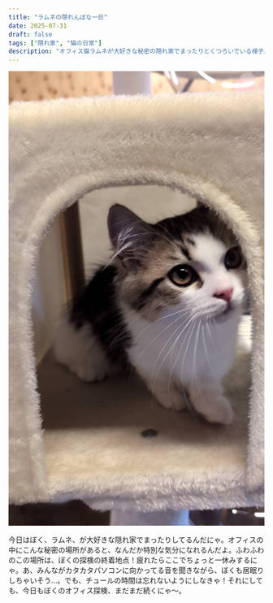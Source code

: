 ```yaml
---
title: "ラムネの隠れんぼな一日"
date: 2025-07-31
draft: false
tags: ["隠れ家", "猫の日常"]
description: "オフィス猫ラムネが大好きな秘密の隠れ家でまったりとくつろいでいる様子。ふわふわの場所での探検の終着地点でのリラックスタイム。"
---
```


![オフィス猫ラムネが大好きな秘密の隠れ家でまったりとくつろいでいる様子、ふわふわの場所での探検の終着地点でのリラックスタイム](/images/cat-2025-07-31T03-45-51.jpg)

今日はぼく、ラムネ、が大好きな隠れ家でまったりしてるんだにゃ。オフィスの中にこんな秘密の場所があると、なんだか特別な気分になれるんだよ。ふわふわのこの場所は、ぼくの探検の終着地点！疲れたらここでちょっと一休みするにゃ。あ、みんながカタカタパソコンに向かってる音を聞きながら、ぼくも居眠りしちゃいそう…。でも、チュールの時間は忘れないようにしなきゃ！それにしても、今日もぼくのオフィス探検、まだまだ続くにゃ〜。
